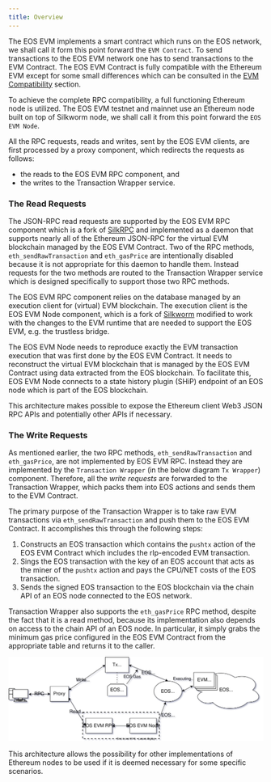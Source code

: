 ```yaml
---
title: Overview
---
```


The EOS EVM implements a smart contract which runs on the EOS network, we shall call it form this point forward the 
`EVM Contract`. To send transactions to the EOS EVM network one has to send transactions to the EVM Contract. 
The EOS EVM Contract is fully compatible with the Ethereum EVM except for some small differences which can be 
consulted in the [EVM Compatibility](../30_compatibility/10_evm-compatibility.md) section.

To achieve the complete RPC compatibility, a full functioning Ethereum node is utilized. The EOS EVM testnet and mainnet 
use an Ethereum node built on top of Silkworm node, we shall call it from this point forward the `EOS EVM Node`.

All the RPC requests, reads and writes, sent by the EOS EVM clients, are first processed by a proxy component, which 
redirects the requests as follows:

- the reads to the EOS EVM RPC component, and
- the writes to the Transaction Wrapper service.

### The Read Requests

The JSON-RPC read requests are supported by the EOS EVM RPC component which is a fork of 
[SilkRPC](https://github.com/torquem-ch/silkrpc) and implemented as a daemon that supports nearly all of the Ethereum 
JSON-RPC for the virtual EVM blockchain managed by the EOS EVM Contract. Two of the RPC methods, `eth_sendRawTransaction` 
and `eth_gasPrice` are intentionally disabled because it is not appropriate for this daemon to handle them. Instead requests 
for the two methods are routed to the  Transaction Wrapper service which is designed specifically to support those two RPC methods.

The EOS EVM RPC component relies on the database managed by an execution client for (virtual) EVM blockchain. The execution 
client is the EOS EVM Node component, which is a fork of [Silkworm](https://github.com/torquem-ch/silkworm) modified to work 
with the changes to the EVM runtime that are needed to support the EOS EVM, e.g. the trustless bridge.

The EOS EVM Node needs to reproduce exactly the EVM transaction execution that was first done by the EOS EVM Contract. 
It needs to reconstruct the virtual EVM blockchain that is managed by the EOS EVM Contract using data extracted from the 
EOS blockchain. To facilitate this, EOS EVM Node connects to a state history plugin (SHiP) endpoint of an EOS node which 
is part of the EOS blockchain.

This architecture makes possible to expose the Ethereum client Web3 JSON RPC APIs and potentially other APIs if necessary.

### The Write Requests

As mentioned earlier, the two RPC methods, `eth_sendRawTransaction` and `eth_gasPrice`, are not implemented by EOS EVM RPC. 
Instead they are implemented by the `Transaction Wrapper` (in the below diagram `Tx Wrapper`) component. Therefore, all 
the *write requests* are forwarded to the Transaction Wrapper, which packs them into EOS actions and sends them to the EVM Contract.

The primary purpose of the Transaction Wrapper is to take raw EVM transactions via `eth_sendRawTransaction` and push 
them to the EOS EVM Contract. 
It accomplishes this through the following steps:

1. Constructs an EOS transaction which contains the `pushtx` action of the EOS EVM Contract which includes the rlp-encoded EVM transaction.
2. Sings the EOS transaction with the key of an EOS account that acts as the miner of the `pushtx` action and pays the CPU/NET costs of the EOS transaction.
3. Sends the signed EOS transaction to the EOS blockchain via the chain API of an EOS node connected to the EOS network.

Transaction Wrapper also supports the `eth_gasPrice` RPC method, despite the fact that it is a read method, because its 
implementation also depends on access to the chain API of an EOS node. In particular, it simply grabs the minimum gas price 
configured in the EOS EVM Contract from the appropriate table and returns it to the caller.

![Overall Design of the EOS EVM](./images/EOS-EVM_design_drawio.svg)

This architecture allows the possibility for other implementations of Ethereum nodes to be used if it is deemed necessary 
for some specific scenarios.
